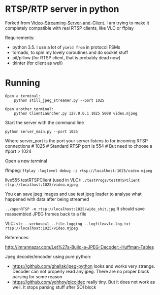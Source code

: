 # RTSP/RTP server in python #

Forked from [Video-Streaming-Server-and-Client](https://github.com/TibbersDriveMustang/Video-Streaming-Server-and-Client).
I am trying to make it completely compatible with real RTSP clients, like VLC or ffplay

Requirements:
- python 3.5. I use a lot of `yield from` in protocol FSMs
- tornado, to spin my lovely coroutines and do socket stuff
- pil/pillow (for RTSP client, that is probably dead now)
- tkinter (for client as well)

# Running #

    Open a terminal:
        python still_jpeg_streamer.py --port 1025

    Open another terminal:
        python ClientLauncher.py 127.0.0.1 1025 5008 video.mjpeg

Start the server with the command line

```
python server_main.py --port 1025
```
	
Where server_port is the port your server listens to for incoming RTSP connections
    # 1025
    # Standard RTSP port is 554
    # But need to choose a #port > 1024


Open a new terminal

ffmpeg:
`ffplay -loglevel debug -i rtsp://localhost:1025/video.mjpeg`

live555 testRTSPClient (used in VLC):
`./testProgs/testRTSPClient rtsp://localhost:1025/video.mjpeg`

You can save jpeg images and use test jpeg loader to analyse what happened with data after being streamed

`../openRTSP -m rtsp://localhost:1025/wide_shit.jpg`
It should save reassembled JPEG frames back to a file

VLC:
`vlc --verbose=1 --file-logging --logfile=vlc-log.txt rtsp://localhost:1025/video.mjpeg`

References:

http://imrannazar.com/Let%27s-Build-a-JPEG-Decoder:-Huffman-Tables

Jpeg decoder/encoder using pure python:

 - https://github.com/ghallak/jpeg-python looks and works very strange. Decoder can not properly read any jpeg. There are no proper block parsing for some reason
 - https://github.com/yohhoy/picojdec really tiny. But it does not work as well. It stops parsing stuff after SOI block